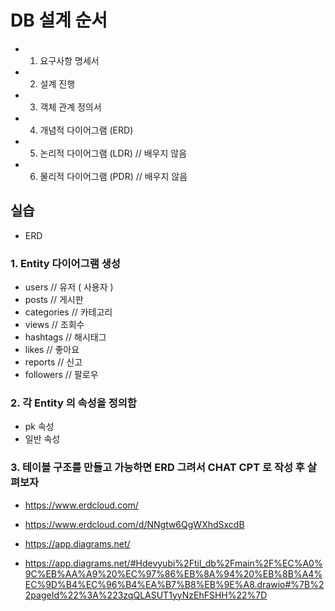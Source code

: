# DB 설계 순서

- 1. 요구사항 명세서
- 2. 설계 진행
- 3. 객체 관계 정의서
- 4. 개념적 다이어그램 (ERD)
- 5. 논리적 다이어그램 (LDR) // 배우지 않음
- 6. 물리적 다이어그램 (PDR) // 배우지 않음

## 실습

- ERD

### 1. Entity 다이어그램 생성

- users // 유저 ( 사용자 )
- posts // 게시판
- categories // 카테고리
- views // 조회수
- hashtags // 해시태그
- likes // 좋아요
- reports // 신고
- followers // 팔로우

### 2. 각 Entity 의 속성을 정의함

- pk 속성
- 일반 속성

### 3. 테이블 구조를 만들고 가능하면 ERD 그려서 CHAT CPT 로 작성 후 살펴보자

- https://www.erdcloud.com/
- https://www.erdcloud.com/d/NNgtw6QgWXhdSxcdB

- https://app.diagrams.net/
- https://app.diagrams.net/#Hdevyubi%2Ftil_db%2Fmain%2F%EC%A0%9C%EB%AA%A9%20%EC%97%86%EB%8A%94%20%EB%8B%A4%EC%9D%B4%EC%96%B4%EA%B7%B8%EB%9E%A8.drawio#%7B%22pageId%22%3A%223zqQLASUT1yyNzEhFSHH%22%7D
